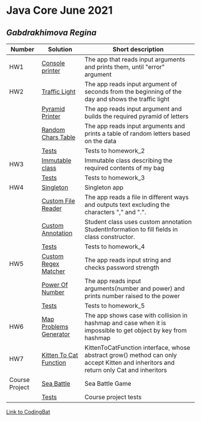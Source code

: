 # Java Core June 2021

## *Gabdrakhimova Regina*

| Number | Solution  | Short description
| --- | --- | --- |
| HW1 | [Console printer](https://github.com/NikolaevArtem/Java_Core_June_2021/tree/feature/ReginaGabdrakhimova/src/main/java/homework_1) | The app that reads input arguments and prints them, until "error" argument |
| HW2 | [Traffic Light](https://github.com/NikolaevArtem/Java_Core_June_2021/tree/feature/ReginaGabdrakhimova/src/main/java/homework_2/traffic_light ) | The app reads input argument of seconds from the beginning of the day and shows the traffic light |
|     | [Pyramid Printer](https://github.com/NikolaevArtem/Java_Core_June_2021/tree/feature/ReginaGabdrakhimova/src/main/java/homework_2/pyramid_printer ) | The app reads input argument and builds the required pyramid of letters |
|     | [Random Chars Table](https://github.com/NikolaevArtem/Java_Core_June_2021/tree/feature/ReginaGabdrakhimova/src/main/java/homework_2/random_chars_table ) | The app reads input arguments and prints a table of random letters based on the data |
|     | [Tests](https://github.com/NikolaevArtem/Java_Core_June_2021/tree/feature/ReginaGabdrakhimova/src/test/java/homework_2_tests ) | Tests to homework_2 |
| HW3 | [Immutable class](https://github.com/NikolaevArtem/Java_Core_June_2021/tree/feature/ReginaGabdrakhimova/src/main/java/homework_3/immutable_class ) | Immutable class describing the required contents of my bag |
|     | [Tests](https://github.com/NikolaevArtem/Java_Core_June_2021/tree/feature/ReginaGabdrakhimova/src/test/java/homework_3_tests ) | Tests to homework_3 |
| HW4 | [Singleton](https://github.com/NikolaevArtem/Java_Core_June_2021/tree/feature/ReginaGabdrakhimova/src/main/java/homework_4/singleton ) | Singleton app |
|     | [Custom File Reader](https://github.com/NikolaevArtem/Java_Core_June_2021/tree/feature/ReginaGabdrakhimova/src/main/java/homework_4/custom_file_reader ) | The app reads a file in different ways and outputs text excluding the characters "," and ".". |
|     | [Custom Annotation](https://github.com/NikolaevArtem/Java_Core_June_2021/tree/feature/ReginaGabdrakhimova/src/main/java/homework_4/custom_annotation ) | Student class uses custom annotation StudentInformation to fill fields in class constructor. |
|     | [Tests](https://github.com/NikolaevArtem/Java_Core_June_2021/tree/feature/ReginaGabdrakhimova/src/test/java/homework_4_tests ) | Tests to homework_4 |
| HW5 | [Custom Regex Matcher](https://github.com/NikolaevArtem/Java_Core_June_2021/tree/feature/ReginaGabdrakhimova/src/main/java/homework_5/custom_regex_matcher ) | The app reads input string and checks password strength |
|     | [Power Of Number](https://github.com/NikolaevArtem/Java_Core_June_2021/tree/feature/ReginaGabdrakhimova/src/main/java/homework_5/power_of_number ) | The app reads input arguments(number and power) and prints number raised to the power |
|     | [Tests](https://github.com/NikolaevArtem/Java_Core_June_2021/tree/feature/ReginaGabdrakhimova/src/test/java/homework_5_tests ) | Tests to homework_5 |
| HW6 | [Map Problems Generator](https://github.com/NikolaevArtem/Java_Core_June_2021/tree/feature/ReginaGabdrakhimova/src/main/java/homework_6/map_problems_generator ) | The app shows case with collision in hashmap and case when it is impossible to get object by key from hashmap |
| HW7 | [Kitten To Cat Function](https://github.com/NikolaevArtem/Java_Core_June_2021/tree/feature/ReginaGabdrakhimova/src/main/java/homework_7 ) | KittenToCatFunction interface, whose abstract grow() method can only accept Kitten and inheritors and return only Cat and inheritors |
| Course Project | [Sea Battle](https://github.com/NikolaevArtem/Java_Core_June_2021/tree/feature/ReginaGabdrakhimova/src/main/java/course_project ) | Sea Battle Game |
|     | [Tests](https://github.com/NikolaevArtem/Java_Core_June_2021/tree/feature/ReginaGabdrakhimova/src/test/java/course_project_test ) | Course project tests |

[Link to CodingBat](https://codingbat.com/done?user=gabdrakhimovarr@gmail.com&tag=707251349)
